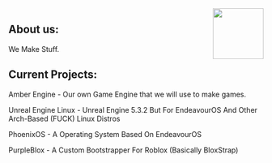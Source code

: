 <img align=right src="https://avatars.githubusercontent.com/u/142634757?s=200&v=4" width=100px />

## About us:

<p>We Make Stuff.</p>

## Current Projects:

<p>Amber Engine - Our own Game Engine that we will use to make games.</p>
<p>Unreal Engine Linux - Unreal Engine 5.3.2 But For EndeavourOS And Other Arch-Based (FUCK) Linux Distros</p>
<p>PhoenixOS - A Operating System Based On EndeavourOS</p>
<p>PurpleBlox - A Custom Bootstrapper For Roblox (Basically BloxStrap)</p>
